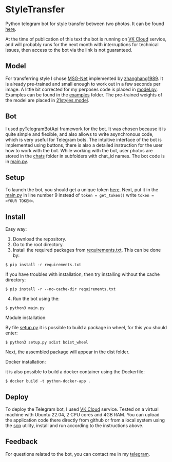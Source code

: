 # StyleTransfer
Python telegram bot for style transfer between two photos. It can be found [here](https://t.me/cool_style_bot).

At the time of publication of this text the bot is running on [VK Cloud](https://mcs.mail.ru/) service, and will probably runs for the next month with interruptions for technical issues, then access to the bot via the link is not guaranteed.

Model
----------
For transferring style I chose [MSG-Net](https://github.com/zhanghang1989/PyTorch-Multi-Style-Transfer) implemented by [zhanghang1989](https://github.com/zhanghang1989). It is already pre-trained and small enough to work out in a few seconds per image. A little bit corrected for my perposes code is placed in [model.py](https://github.com/TimkaMLG/StyleTransfer/blob/main/model.py). 
Examples can be found in the [examples](https://github.com/TimkaMLG/StyleTransfer/tree/main/examples) folder.
The pre-trained weights of the model are placed in [21styles.model](https://github.com/TimkaMLG/StyleTransfer/blob/main/21styles.model).

Bot
------
I used [pyTelegramBotApi](https://github.com/eternnoir/pyTelegramBotAPI) framework for the bot. It was chosen because it is quite simple and flexible, and also allows to write asynchronous code, which is very useful for Telegram bots. The intuitive interface of the bot is implemented using buttons, there is also a detailed instruction for the user how to work with the bot.
While working with the bot, user photos are stored in the [chats](https://github.com/TimkaMLG/StyleTransfer/tree/main/chats) folder in subfolders with chat_id names.
The bot code is in [main.py](https://github.com/TimkaMLG/StyleTransfer/blob/main/main.py).

Setup
--------
To launch the bot, you should get a unique token [here](https://t.me/BotFather). Next, put it in the [main.py](https://github.com/TimkaMLG/StyleTransfer/blob/main/main.py) in line number 9 instead of `token = get_token()` write `token = <YOUR TOKEN>`.

Install
---------
Easy way: 
1) Download the repository.
2) Go to the root directory.
3) Install the required packages from [requirements.txt](https://github.com/TimkaMLG/StyleTransfer/blob/main/requirements.txt). This can be done by: 

`$ pip install -r requirements.txt`

If you have troubles with installation, then try installing without the cache directory: 

`$ pip install -r --no-cache-dir requirements.txt`

4) Run the bot using the: 

`$ python3 main.py`

Module installation:

By file [setup.py](https://github.com/TimkaMLG/StyleTransfer/blob/main/setup.py) it is possible to build a package in wheel, for this you should enter:

`$ python3 setup.py sdist bdist_wheel`

Next, the assembled package will appear in the dist folder.

Docker installation:

it is also possible to build a docker container using the Dockerfile:

`$ docker build -t python-docker-app .`

Deploy
---------
To deploy the Telegram bot, I used [VK Cloud](https://mcs.mail.ru/) service. Tested on a virtual machine with Ubuntu 22.04, 2 CPU cores and 4GB RAM. You can upload the application code there directly from github or from a local system using the [scp](https://en.wikipedia.org/wiki/Secure_copy_protocol) utility, install and run according to the instructions above.

Feedback
-----------
For questions related to the bot, you can contact me in my [telegram](https://t.me/TimkaMLG).
